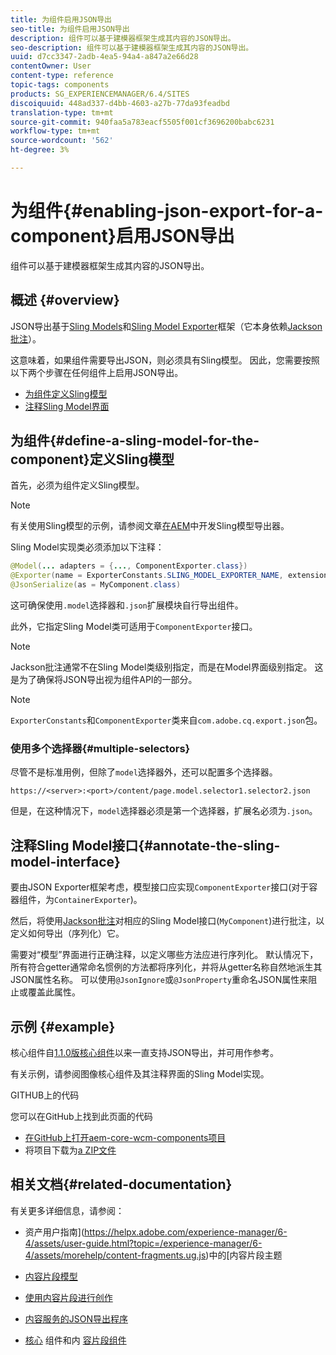 ```yaml
---
title: 为组件启用JSON导出
seo-title: 为组件启用JSON导出
description: 组件可以基于建模器框架生成其内容的JSON导出。
seo-description: 组件可以基于建模器框架生成其内容的JSON导出。
uuid: d7cc3347-2adb-4ea5-94a4-a847a2e66d28
contentOwner: User
content-type: reference
topic-tags: components
products: SG_EXPERIENCEMANAGER/6.4/SITES
discoiquuid: 448ad337-d4bb-4603-a27b-77da93feadbd
translation-type: tm+mt
source-git-commit: 940faa5a783eacf5505f001cf3696200babc6231
workflow-type: tm+mt
source-wordcount: '562'
ht-degree: 3%

---
```



# 为组件{#enabling-json-export-for-a-component}启用JSON导出

组件可以基于建模器框架生成其内容的JSON导出。

## 概述 {#overview}

JSON导出基于[Sling Models](https://sling.apache.org/documentation/bundles/models.html)和[Sling Model Exporter](https://sling.apache.org/documentation/bundles/models.html#exporter-framework-since-130)框架（它本身依赖[Jackson批注](https://github.com/FasterXML/jackson-annotations/wiki/Jackson-Annotations)）。

这意味着，如果组件需要导出JSON，则必须具有Sling模型。 因此，您需要按照以下两个步骤在任何组件上启用JSON导出。

* [为组件定义Sling模型](/help/sites-developing/json-exporter-components.md#define-a-sling-model-for-the-component)
* [注释Sling Model界面](#annotate-the-sling-model-interface)

## 为组件{#define-a-sling-model-for-the-component}定义Sling模型

首先，必须为组件定义Sling模型。

>[!NOTE]
>
>有关使用Sling模型的示例，请参阅文章[在AEM](https://helpx.adobe.com/experience-manager/kt/platform-repository/using/sling-model-exporter-tutorial-develop.html)中开发Sling模型导出器。

Sling Model实现类必须添加以下注释：

```java
@Model(... adapters = {..., ComponentExporter.class})
@Exporter(name = ExporterConstants.SLING_MODEL_EXPORTER_NAME, extensions = ExporterConstants.SLING_MODEL_EXTENSION)
@JsonSerialize(as = MyComponent.class)
```

这可确保使用`.model`选择器和`.json`扩展模块自行导出组件。

此外，它指定Sling Model类可适用于`ComponentExporter`接口。

>[!NOTE]
>
>Jackson批注通常不在Sling Model类级别指定，而是在Model界面级别指定。 这是为了确保将JSON导出视为组件API的一部分。

>[!NOTE]
>
>`ExporterConstants`和`ComponentExporter`类来自`com.adobe.cq.export.json`包。

### 使用多个选择器{#multiple-selectors}

尽管不是标准用例，但除了`model`选择器外，还可以配置多个选择器。

```
https://<server>:<port>/content/page.model.selector1.selector2.json
```

但是，在这种情况下，`model`选择器必须是第一个选择器，扩展名必须为`.json`。

## 注释Sling Model接口{#annotate-the-sling-model-interface}

要由JSON Exporter框架考虑，模型接口应实现`ComponentExporter`接口(对于容器组件，为`ContainerExporter`)。

然后，将使用[Jackson批注](https://github.com/FasterXML/jackson-annotations/wiki/Jackson-Annotations)对相应的Sling Model接口(`MyComponent`)进行批注，以定义如何导出（序列化）它。

需要对“模型”界面进行正确注释，以定义哪些方法应进行序列化。 默认情况下，所有符合getter通常命名惯例的方法都将序列化，并将从getter名称自然地派生其JSON属性名称。 可以使用`@JsonIgnore`或`@JsonProperty`重命名JSON属性来阻止或覆盖此属性。

## 示例 {#example}

核心组件自[1.1.0版核心组件](https://docs.adobe.com/content/help/zh-Hans/experience-manager-core-components/using/introduction.html)以来一直支持JSON导出，并可用作参考。

有关示例，请参阅图像核心组件及其注释界面的Sling Model实现。

GITHUB上的代码

您可以在GitHub上找到此页面的代码

* [在GitHub上打开aem-core-wcm-components项目](https://github.com/Adobe-Marketing-Cloud/aem-core-wcm-components)
* 将项目下载为[a ZIP文件](https://github.com/Adobe-Marketing-Cloud/aem-core-wcm-components/archive/master.zip)

## 相关文档{#related-documentation}

有关更多详细信息，请参阅：

* 资产用户指南](https://helpx.adobe.com/experience-manager/6-4/assets/user-guide.html?topic=/experience-manager/6-4/assets/morehelp/content-fragments.ug.js)中的[内容片段主题

* [内容片段模型](/help/assets/content-fragments-models.md)
* [使用内容片段进行创作](/help/sites-authoring/content-fragments.md)
* [内容服务的JSON导出程序](/help/sites-developing/json-exporter.md)
* [核心](https://docs.adobe.com/content/help/en/experience-manager-core-components/using/introduction.html) 组件和内 [容片段组件](https://helpx.adobe.com/experience-manager/core-components/using/content-fragment-component.html)

